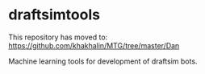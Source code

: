 # draftsimtools
This repository has moved to: https://github.com/khakhalin/MTG/tree/master/Dan

Machine learning tools for development of draftsim bots.
